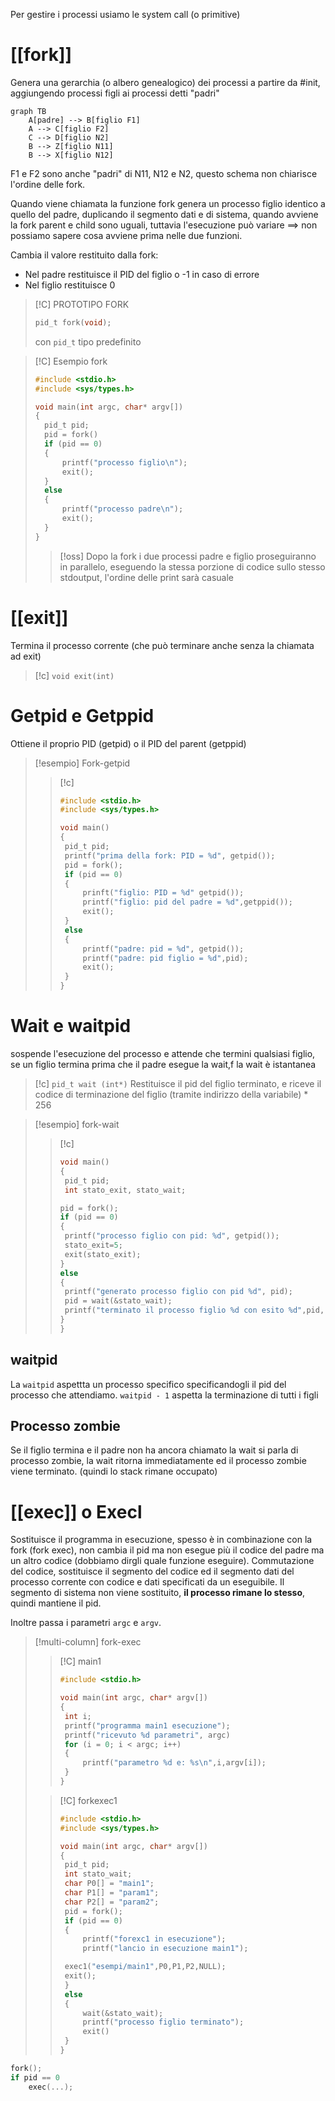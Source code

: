 Per gestire i processi usiamo le system call (o primitive)

# [[fork]]
Genera una gerarchia (o albero genealogico) dei processi a partire da #init, aggiungendo processi figli ai processi detti "padri"

```mermaid
graph TB
	A[padre] --> B[figlio F1]
	A --> C[figlio F2]
	C --> D[figlio N2]
	B --> Z[figlio N11]
	B --> X[figlio N12]
```

F1 e F2 sono anche "padri" di N11, N12 e N2, questo schema non chiarisce l'ordine delle fork.

Quando viene chiamata la funzione fork genera un processo figlio identico a quello del padre, duplicando il segmento dati e di sistema, quando avviene la fork parent e child sono uguali, tuttavia l'esecuzione può variare $\implies$ non possiamo sapere cosa avviene prima nelle due funzioni.

Cambia il valore restituito dalla fork: 
- Nel padre restituisce il PID del figlio o -1 in caso di errore
- Nel figlio restituisce 0




>[!C] PROTOTIPO FORK
>```c
>pid_t fork(void);
>```
>con `pid_t` tipo predefinito

>[!C] Esempio fork
>```C
>#include <stdio.h>
>#include <sys/types.h>
>
>void main(int argc, char* argv[])
>{
> 	pid_t pid;
> 	pid = fork()
> 	if (pid == 0)
> 	{
> 		printf("processo figlio\n");
> 		exit();
> 	}
> 	else
> 	{
> 		printf("processo padre\n");
> 		exit();
> 	}
>}
>```
>
>>[!oss]
>>Dopo la fork i due processi padre e figlio proseguiranno in parallelo, eseguendo la stessa porzione di codice sullo stesso stdoutput, l'ordine delle print sarà casuale


# [[exit]]
Termina il processo corrente (che può terminare anche senza la chiamata ad exit)

>[!c]
>`void exit(int)`

# Getpid e Getppid
Ottiene il proprio PID (getpid) o il PID del parent (getppid)


>[!esempio] Fork-getpid
>
>>[!c]
>>```c
>>#include <stdio.h>
>>#include <sys/types.h>
>>
>>void main()
>>{
>>	pid_t pid;
>>	printf("prima della fork: PID = %d", getpid());
>>	pid = fork();
>>	if (pid == 0)
>>	{
>>		prinft("figlio: PID = %d" getpid());
>>		printf("figlio: pid del padre = %d",getppid());
>>		exit();	
>>	}
>>	else
>>	{
>>		printf("padre: pid = %d", getpid());
>>		printf("padre: pid figlio = %d",pid);
>>		exit();
>>	}
>>}
>>``` 



# Wait e waitpid
sospende l'esecuzione del processo e attende che termini qualsiasi figlio, se un figlio termina prima che il padre esegue la wait,f la wait è istantanea

>[!c]
>`pid_t wait (int*)`
>Restituisce il pid del figlio terminato, e riceve il codice di terminazione del figlio (tramite indirizzo della variabile) * 256


>[!esempio] fork-wait
>>[!c]
>>```c
>>void main()
>>{
>>	pid_t pid;
>>	int stato_exit, stato_wait;
>>
>> pid = fork();
>> if (pid == 0)
>> {
>> 	printf("processo figlio con pid: %d", getpid());
>> 	stato_exit=5;
>> 	exit(stato_exit);
>> }
>> else
>> {
>> 	printf("generato processo figlio con pid %d", pid);
>> 	pid = wait(&stato_wait);
>> 	printf("terminato il processo figlio %d con esito %d",pid, stato_wait/256)
>> }
>>}
>>```


## waitpid
La `waitpid` aspettta un processo specifico specificandogli il pid del processo che attendiamo.
`waitpid - 1` aspetta la terminazione di tutti i figli
## Processo zombie
Se il figlio termina e il padre non ha ancora chiamato la wait si parla di processo zombie, la wait ritorna immediatamente ed il processo zombie viene terminato. (quindi lo stack rimane occupato)



# [[exec]] o Execl

Sostituisce il programma in esecuzione, spesso è in combinazione con la fork (fork exec), non cambia il pid ma non esegue più il codice del padre ma un altro codice (dobbiamo dirgli quale funzione eseguire). Commutazione del codice, sostituisce il segmento del codice ed il segmento dati del processo corrente con codice e dati specificati da un eseguibile.
Il segmento di sistema non viene sostituito, **il processo rimane lo stesso**, quindi mantiene il pid.

Inoltre passa i parametri `argc` e `argv`.

>[!multi-column] fork-exec
>
>>[!C] main1
>>```C
>>#include <stdio.h>
>>
>>void main(int argc, char* argv[])
>>{
>>	int i;
>>	printf("programma main1 esecuzione");
>>	printf("ricevuto %d parametri", argc)
>>	for (i = 0; i < argc; i++)
>>	{
>>		printf("parametro %d e: %s\n",i,argv[i]);	
>>	}
>>}
>>```
>
>>[!C] forkexec1
>>
>>```C
>>#include <stdio.h>
>>#include <sys/types.h>
>>
>>void main(int argc, char* argv[])
>>{
>>	pid_t pid;
>>	int stato_wait;
>>	char P0[] = "main1";
>>	char P1[] = "param1";
>>	char P2[] = "param2";
>>	pid = fork();
>>	if (pid == 0)
>>	{
>>		printf("forexc1 in esecuzione");
>>		printf("lancio in esecuzione main1");
>>
>>	exec1("esempi/main1",P0,P1,P2,NULL);
>>	exit();
>>	}
>>	else
>>	{
>>		wait(&stato_wait);
>>		printf("processo figlio terminato");
>>		exit()
>>	}
>>}
>>```



```c
fork();
if pid == 0
	exec(...);
```